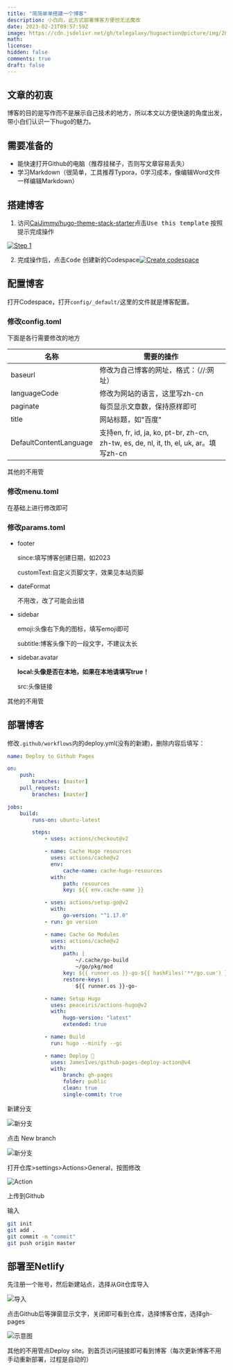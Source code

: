 ```yaml
---
title: "简简单单搭建一个博客"
description: 小白向，此方式部署博客方便但无法魔改
date: 2023-02-21T09:57:59Z
image: https://cdn.jsdelivr.net/gh/telegalaxy/hugoaction@picture/img/20230221223507.png
math: 
license: 
hidden: false
comments: true
draft: false
---
```

## 文章的初衷

博客的目的是写作而不是展示自己技术的地方，所以本文以方便快速的角度出发，带小白们认识一下hugo的魅力。

## 需要准备的

* 能快速打开Github的电脑（推荐挂梯子，否则写文章容易丢失）
* 学习Markdown（很简单，工具推荐Typora，0学习成本，像编辑Word文件一样编辑Markdown）

## 搭建博客

1. 访问[CaiJimmy/hugo-theme-stack-starter](https://github.com/CaiJimmy/hugo-theme-stack-starter)点击<kbd>Use this template</kbd> 按照提示完成操作

[![Step 1](https://user-images.githubusercontent.com/5889006/156916624-20b2a784-f3a9-4718-aa5f-ce2a436b241f.png)](https://user-images.githubusercontent.com/5889006/156916624-20b2a784-f3a9-4718-aa5f-ce2a436b241f.png)

2. 完成操作后，点击<kbd>Code</kbd> 创建新的Codespace[![Create codespace](https://user-images.githubusercontent.com/5889006/156916672-43b7b6e9-4ffb-4704-b4ba-d5ca40ffcae7.png)](https://user-images.githubusercontent.com/5889006/156916672-43b7b6e9-4ffb-4704-b4ba-d5ca40ffcae7.png)

## 配置博客

打开Codespace，打开`config/_default/`这里的文件就是博客配置。

### 修改config.toml

下面是各行需要修改的地方

| 名称                   | 需要的操作                                                   |
| ---------------------- | ------------------------------------------------------------ |
| baseurl                | 修改为自己博客的网址，格式：（//:网址）                      |
| languageCode           | 修改为网站的语言，这里写zh-cn                                |
| paginate               | 每页显示文章数，保持原样即可                                 |
| title                  | 网站标题，如"百度"                                           |
| DefaultContentLanguage | 支持en, fr, id, ja, ko, pt-br, zh-cn, zh-tw, es, de, nl, it, th, el, uk, ar。填写zh-cn |

其他的不用管

### 修改menu.toml

在基础上进行修改即可

### 修改params.toml

- footer

  since:填写博客创建日期，如2023

  customText:自定义页脚文字，效果见本站页脚

- dateFormat

  不用改，改了可能会出错

- sidebar

  emoji:头像右下角的图标，填写emoji即可

  subtitle:博客头像下的一段文字，不建议太长

- sidebar.avatar

  **local:头像是否在本地，如果在本地请填写true！**

  src:头像链接

其他的不用管

## 部署博客

修改`.github/workflows`内的deploy.yml(没有的新建)，删除内容后填写：

```yaml
name: Deploy to Github Pages

on:
    push:
        branches: [master]
    pull_request:
        branches: [master]

jobs:
    build:
        runs-on: ubuntu-latest

        steps:
            - uses: actions/checkout@v2

            - name: Cache Hugo resources
              uses: actions/cache@v2
              env:
                  cache-name: cache-hugo-resources
              with:
                  path: resources
                  key: ${{ env.cache-name }}

            - uses: actions/setup-go@v2
              with:
                  go-version: "^1.17.0"
            - run: go version

            - name: Cache Go Modules
              uses: actions/cache@v2
              with:
                  path: |
                      ~/.cache/go-build
                      ~/go/pkg/mod
                  key: ${{ runner.os }}-go-${{ hashFiles('**/go.sum') }}
                  restore-keys: |
                      ${{ runner.os }}-go-

            - name: Setup Hugo
              uses: peaceiris/actions-hugo@v2
              with:
                  hugo-version: "latest"
                  extended: true

            - name: Build
              run: hugo --minify --gc

            - name: Deploy 🚀
              uses: JamesIves/github-pages-deploy-action@v4
              with:
                  branch: gh-pages
                  folder: public
                  clean: true
                  single-commit: true
```

新建分支

![新分支](https://cdn.jsdelivr.net/gh/telegalaxy/hugoaction@picture/img/pSjlHzt.png)

点击 New branch

![新分支](https://cdn.jsdelivr.net/gh/telegalaxy/hugoaction@picture/img/pSjlTJA.png)

打开仓库>settings>Actions>General，按图修改

![Action](https://cdn.jsdelivr.net/gh/telegalaxy/hugoaction@picture/img/pSjlRsK.png)

上传到Github

输入

```bash
git init
git add .
git commit -m "commit"
git push origin master
```

## 部署至Netlify

先注册一个账号，然后新建站点，选择从Git仓库导入

![导入](https://cdn.jsdelivr.net/gh/telegalaxy/hugoaction@picture/img/20230221222427.png)

点击Github后等弹窗显示文字，关闭即可看到仓库，选择博客仓库，选择gh-pages

![示意图](https://cdn.jsdelivr.net/gh/telegalaxy/hugoaction@picture/img/20230221222655.png)

其他的不用管点Deploy site。到首页访问链接即可看到博客（每次更新博客不用手动重新部署，过程是自动的）